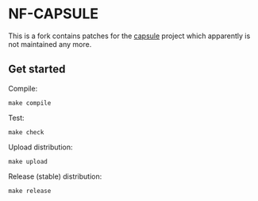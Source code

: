 # NF-CAPSULE

This is a fork contains patches for the [capsule](https://github.com/puniverse/capsule) 
project which apparently is not maintained any more.


## Get started 

Compile: 

    make compile 

Test:

    make check

Upload distribution:

    make upload

Release (stable) distribution: 

    make release


